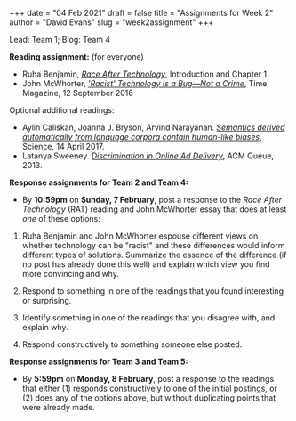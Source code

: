 +++
date = "04 Feb 2021"
draft = false
title = "Assignments for Week 2"
author = "David Evans"
slug = "week2assignment"
+++

Lead: Team 1; Blog: Team 4

**Reading assignment:** (for everyone)

- Ruha Benjamin, [_Race After Technology_](https://www.ruhabenjamin.com/race-after-technology), Introduction and Chapter 1 
- John McWhorter, [_'Racist' Technology Is a Bug—Not a Crime_](https://time.com/4475627/is-technology-capable-of-being-racist/), Time Magazine, 12 September 2016

Optional additional readings:

- Aylin Caliskan, Joanna J. Bryson, Arvind Narayanan. [_Semantics derived automatically from language corpora contain human-like biases_](/docs/caliskan-language-biases.pdf), Science, 14 April 2017.
- Latanya Sweeney. [_Discrimination in Online Ad Delivery_](/docs/sweeney-discrimination-ads.pdf), ACM Queue, 2013.

**Response assignments for Team 2 and Team 4:**

- By **10:59pm** on **Sunday, 7 February**, post a response to the
  _Race After Technology_ (RAT) reading and John McWhorter essay that
  does at least _one_ of these options:

1. Ruha Benjamin and John McWhorter espouse different views on whether
technology can be "racist" and these differences would inform
different types of solutions. Summarize the essence of the difference
(if no post has already done this well) and explain which view you
find more convincing and why.

2. Respond to something in one of the readings that you found
interesting or surprising.


3. Identify something in one of the readings that you disagree with,
and explain why.

4. Respond constructively to something someone else posted.

**Response assignments for Team 3 and Team 5:**

- By **5:59pm** on **Monday, 8 February**, post a response to the
  readings that either (1) responds constructively to one of the
  initial postings, or (2) does any of the options above, but without
  duplicating points that were already made.
